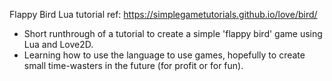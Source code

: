 Flappy Bird Lua tutorial
ref: https://simplegametutorials.github.io/love/bird/

* Short runthrough of a tutorial to create a simple 'flappy bird' game using Lua and Love2D.
* Learning how to use the language to use games, hopefully to create small time-wasters in the future (for profit or for fun).
